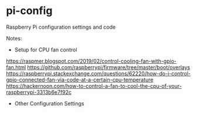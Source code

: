 # pi-config
Raspberry Pi configuration settings and code


Notes: 
* Setup for CPU fan control


https://raspmer.blogspot.com/2019/02/control-cooling-fan-with-gpio-fan.html
https://github.com/raspberrypi/firmware/tree/master/boot/overlays
https://raspberrypi.stackexchange.com/questions/62220/how-do-i-control-gpio-connected-fan-via-code-at-a-certain-cpu-temperature
https://hackernoon.com/how-to-control-a-fan-to-cool-the-cpu-of-your-raspberrypi-3313b6e7f92c


* Other Configuration Settings

